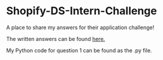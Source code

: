 # Shopify-DS-Intern-Challenge
A place to share my answers for their application challenge!

The written answers can be found [here.](https://docs.google.com/document/d/1STn5DRGvPLog3FlUJNC1zRCuJ-hzfmsVVvJxqmj37W8/edit?usp=sharing)

My Python code for question 1 can be found as the .py file. 
